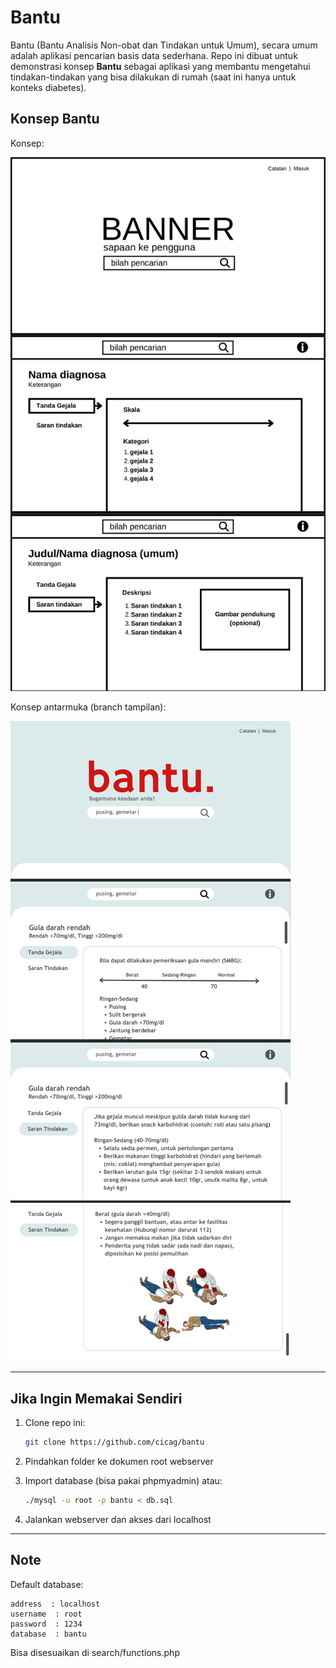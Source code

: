 # Bantu
Bantu (Bantu Analisis Non-obat dan Tindakan untuk Umum), secara umum adalah aplikasi pencarian basis data sederhana. Repo ini dibuat untuk demonstrasi konsep **Bantu** sebagai aplikasi yang membantu mengetahui tindakan-tindakan yang bisa dilakukan di rumah (saat ini hanya untuk konteks diabetes).

## Konsep Bantu
Konsep:  

  
   ![Gambar 1](images/1.png)  

Konsep antarmuka (branch tampilan):  

  
   ![Gambar 2](images/2.png)

---

## Jika Ingin Memakai Sendiri
1. Clone repo ini:
   
   ```bash
   git clone https://github.com/cicag/bantu
   ```
2. Pindahkan folder ke dokumen root webserver
3. Import database (bisa pakai phpmyadmin) atau:
   
   ```bash
   ./mysql -u root -p bantu < db.sql
   ```
4. Jalankan webserver dan akses dari localhost
---
## Note
Default database:  

```
address  : localhost
username  : root
password  : 1234
database  : bantu
```
Bisa disesuaikan di search/functions.php
